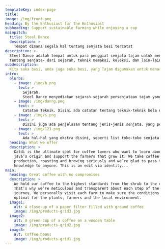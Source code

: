 ```yaml
---
templateKey: index-page
title: 
image: /img/front.png
heading: By the Enthusiast for the Enthusiast
subheading: Support sustainable farming while enjoying a cup
mainpitch:
  title: Steel Dance
  description: >
    Tempat dimana segala hal tentang senjata besi tercatat
description: >-
  Steel Dance adalah tempat untuk para penggiat senjata tajam untuk menjelajahi segala hal yang meliputi
  tentang senjata- dari sejarah, teknik memakai, koleksi, dan lain-lain.
subdescription: 
  Kita suka besi, anda juga suka besi, yang Tajam digunakan untuk menari.
intro:
  blurbs:
    - image: /img/h.png
      text: >
        Sejarah.
        Steel Dance menyediakan sejarah-sejarah persenjataan tajam yang komprehensif, luas, dan mudah dipahami.
    - image: /img/danng.png
      text: >
        Catatan Teknik. Disini ada catatan tentang teknik-teknik bela diri menggunakan senjata besi, dari hal yang kecil seperti pisau sampai yang berat seperti Zweihander.
    - image: /img/s.png
      text: >
        Disini juga ada penjelasan tentang jenis-jenis senjata, yang populer maupun yang niche yang ada di seluruh sejarah- untuk anda yang ingin mengetahui tentang hal-hal yang menarik tentang senjata besi.
    - image: /img/121.png
      text: >
        Ada hal-hal yang ekstra disini, seperti list toko-toko senjata terbaik dan para kreator konten yang membahas tentang senjata besi.
  heading: What we offer
  description: >
    Kaldi is the ultimate spot for coffee lovers who want to learn about their
    java’s origin and support the farmers that grew it. We take coffee
    production, roasting and brewing seriously and we’re glad to pass that
    knowledge to anyone. This is an edit via identity...
main:
  heading: Great coffee with no compromises
  description: >
    We hold our coffee to the highest standards from the shrub to the cup.
    That’s why we’re meticulous and transparent about each step of the coffee’s
    journey. We personally visit each farm to make sure the conditions are
    optimal for the plants, farmers and the local environment.
  image1:
    alt: A close-up of a paper filter filled with ground coffee
    image: /img/products-grid3.jpg
  image2:
    alt: A green cup of a coffee on a wooden table
    image: /img/products-grid2.jpg
  image3:
    alt: Coffee beans
    image: /img/products-grid1.jpg
---
```

